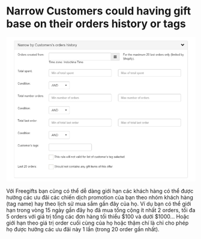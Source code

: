 # Narrow Customers could having gift base on their orders history or tags

![](../.gitbook/assets/image%20%2830%29.png)

Với Freegifts bạn cũng có thể dễ dàng giới hạn các khách hàng có thể được hưởng các ưu đãi các chiến dịch promotion của bạn theo nhóm khách hàng \(tag name\) hay theo lịch sử mua sắm gần đây của họ. Ví dụ bạn có thể giới hạn trong vòng 15 ngày gần đây họ đã mua tổng cộng ít nhất 2 orders, tối đa 5 orders với giá trị tổng các đơn hàng tối thiểu $100 và dưới $1000... Hoặc giới hạn theo giá trị order cuối cùng của họ hoặc thậm chí là chỉ cho phép họ được hưởng các ưu đãi này 1 lần \(trong 20 order gần nhất\).

